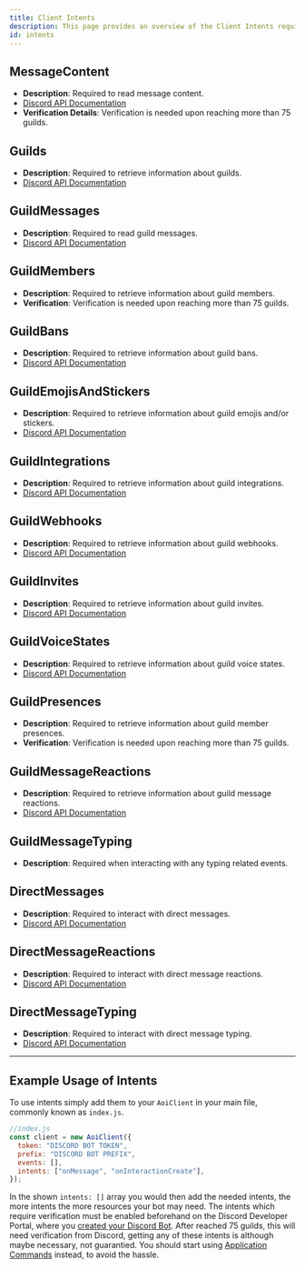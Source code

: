 ```yaml
---
title: Client Intents
description: This page provides an overview of the Client Intents required for various functionalities.
id: intents
---
```


<!-- omit from toc -->

## MessageContent

- **Description**: Required to read message content.
- [Discord API Documentation](https://discord.com/developers/docs/topics/gateway#message-content)
- **Verification Details**: Verification is needed upon reaching more than 75 guilds.

## Guilds

- **Description**: Required to retrieve information about guilds.
- [Discord API Documentation](https://discord.com/developers/docs/topics/gateway#guilds)

## GuildMessages

- **Description**: Required to read guild messages.
- [Discord API Documentation](https://discord.com/developers/docs/topics/gateway#guild-messages)

## GuildMembers

- **Description**: Required to retrieve information about guild members.
- **Verification**: Verification is needed upon reaching more than 75 guilds.

## GuildBans

- **Description**: Required to retrieve information about guild bans.
- [Discord API Documentation](https://discord.com/developers/docs/topics/gateway#guild-bans)

## GuildEmojisAndStickers

- **Description**: Required to retrieve information about guild emojis and/or stickers.
- [Discord API Documentation](https://discord.com/developers/docs/topics/gateway#guild-emojis-and-stickers)

## GuildIntegrations

- **Description**: Required to retrieve information about guild integrations.
- [Discord API Documentation](https://discord.com/developers/docs/topics/gateway#guild-integrations)

## GuildWebhooks

- **Description**: Required to retrieve information about guild webhooks.
- [Discord API Documentation](https://discord.com/developers/docs/topics/gateway#guild-webhooks)

## GuildInvites

- **Description**: Required to retrieve information about guild invites.
- [Discord API Documentation](https://discord.com/developers/docs/topics/gateway#guild-invites)

## GuildVoiceStates

- **Description**: Required to retrieve information about guild voice states.
- [Discord API Documentation](https://discord.com/developers/docs/topics/gateway#guild-voice-states)

## GuildPresences

- **Description**: Required to retrieve information about guild member presences.
- **Verification**: Verification is needed upon reaching more than 75 guilds.

## GuildMessageReactions

- **Description**: Required to retrieve information about guild message reactions.
- [Discord API Documentation](https://discord.com/developers/docs/topics/gateway#guild-message-reactions)

## GuildMessageTyping

- **Description**: Required when interacting with any typing related events.

## DirectMessages

- **Description**: Required to interact with direct messages.
- [Discord API Documentation](https://discord.com/developers/docs/topics/gateway#direct-messages)

## DirectMessageReactions

- **Description**: Required to interact with direct message reactions.
- [Discord API Documentation](https://discord.com/developers/docs/topics/gateway#direct-message-reactions)

## DirectMessageTyping

- **Description**: Required to interact with direct message typing.
- [Discord API Documentation](https://discord.com/developers/docs/topics/gateway#direct-message-typing)

---

## Example Usage of Intents

To use intents simply add them to your `AoiClient` in your main file, commonly known as `index.js`.

```javascript
//index.js
const client = new AoiClient({
  token: "DISCORD BOT TOKEN",
  prefix: "DISCORD BOT PREFIX",
  events: [],
  intents: ["onMessage", "onInteractionCreate"],
});
```

In the shown `intents: []` array you would then add the needed intents, the more intents the more resources your bot may need. The intents which require verification must be enabled beforehand on the Discord Developer Portal, where you [created your Discord Bot](https://discord.com/developers/applications). After reached 75 guilds, this will need verification from Discord, getting any of these intents is although maybe necessary, not guarantied. You should start using [Application Commands](/guides/application-cmds) instead, to avoid the hassle.
